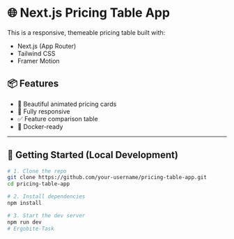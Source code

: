 # 🌐 Next.js Pricing Table App

This is a responsive, themeable pricing table built with:

- Next.js (App Router)
- Tailwind CSS
- Framer Motion




## 📦 Features


- 🎨 Beautiful animated pricing cards
- 📱 Fully responsive
- ✅ Feature comparison table
- 🐳 Docker-ready

---

## 🚀 Getting Started (Local Development)

```bash
# 1. Clone the repo
git clone https://github.com/your-username/pricing-table-app.git
cd pricing-table-app

# 2. Install dependencies
npm install

# 3. Start the dev server
npm run dev
#   E r g o b i t e - T a s k 
 
 

